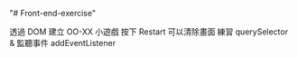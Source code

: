 "# Front-end-exercise" 

透過 DOM 建立 OO-XX 小遊戲 
按下 Restart 可以清除畫面
練習 querySelector & 監聽事件 addEventListener
